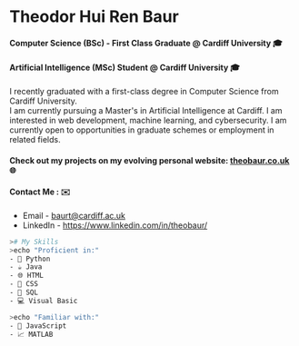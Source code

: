# Theodor Hui Ren Baur 

#### Computer Science (BSc) - First Class Graduate @ Cardiff University 🎓
#### Artificial Intelligence (MSc) Student @ Cardiff University 🎓

I recently graduated with a first-class degree in Computer Science from Cardiff University. \
I am currently pursuing a Master's in Artificial Intelligence at Cardiff. I am interested in web development, machine learning, and cybersecurity. I am currently open to opportunities in graduate schemes or employment in related fields.

#### Check out my projects on my evolving personal website: [theobaur.co.uk](https://theobaur.co.uk/) 🌐

#### Contact Me : ✉️
- Email - baurt@cardiff.ac.uk
- LinkedIn - https://www.linkedin.com/in/theobaur/

```bash
># My Skills
>echo "Proficient in:"
- 🐍 Python
- ☕ Java
- 🌐 HTML
- 🎨 CSS
- 💾 SQL
- 💻 Visual Basic

>echo "Familiar with:"
- 💛 JavaScript
- 📈 MATLAB
